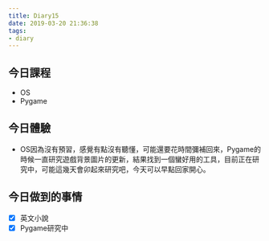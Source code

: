 ```yaml
---
title: Diary15
date: 2019-03-20 21:36:38
tags: 
- diary
---
```


## 今日課程

* OS
* Pygame

## 今日體驗

* OS因為沒有預習，感覺有點沒有聽懂，可能還要花時間彌補回來，Pygame的時候一直研究遊戲背景圖片的更新，結果找到一個蠻好用的工具，目前正在研究中，可能這幾天會卯起來研究吧，今天可以早點回家開心。

## 今日做到的事情

* [x] 英文小說
* [x] Pygame研究中